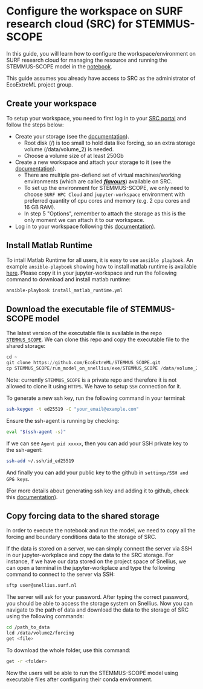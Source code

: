 # Configure the workspace on SURF research cloud (SRC) for STEMMUS-SCOPE

In this guide, you will learn how to configure the workspace/environment on SURF research cloud for managing the resource and running the STEMMUS-SCOPE model in the [notebook](https://github.com/EcoExtreML/STEMMUS_SCOPE_Processing/blob/main/docs/notebooks/run_model_in_notebook.ipynb).

This guide assumes you already have access to SRC as the administrator of EcoExtreML project group.

## Create your workspace

To setup your workspace, you need to first log in to your [SRC portal](https://portal.live.surfresearchcloud.nl/) and follow the steps below:

- Create your storage (see the [documentation](https://servicedesk.surf.nl/wiki/display/WIKI/External+storage+volumes)).
  - Root disk (/) is too small to hold data like forcing, so an extra storage volume (/data/volume_2) is needed.
  - Choose a volume size of at least 250Gb
- Create a new workspace and attach your storage to it (see the [documentation](https://servicedesk.surf.nl/wiki/display/WIKI/Start+a+simple+workspace)).
  - There are multiple pre-defiend set of virtual machines/working environments (which are called [<strong><em>flavours</em></strong>](https://servicedesk.surf.nl/wiki/display/WIKI/SRC+Available+Flavours)) available on SRC.
  - To set up the environment for STEMMUS-SCOPE, we only need to choose `SURF HPC Cloud` and `jupyter-workspace` environment with preferred quantity of cpu cores and memory (e.g. 2 cpu cores and 16 GB RAM).
  - In step 5 "Options", remember to attach the storage as this is the only moment we can attach it to our workspace.
- Log in to your workspace following this [documentation](https://servicedesk.surf.nl/wiki/display/WIKI/Log+in+to+your+workspace)).

## Install Matlab Runtime
To intall Matlab Runtime for all users, it is easy to use `ansible playbook`.
An example `ansible-playbook` showing how to install matlab runtime is available [here](./install_matlab_runtime.yml). Please copy it in your jupyter-workspace and run the following command to download and install matlab runtime:

```sh
ansible-playbook install_matlab_runtime.yml
```

## Download the executable file of STEMMUS-SCOPE model
The latest version of the executable file is available in the repo [`STEMMUS_SCOPE`](https://github.com/EcoExtreML/STEMMUS_SCOPE). We can clone this repo and copy the executable file to the shared storage:
```py
cd ~
git clone https://github.com/EcoExtreML/STEMMUS_SCOPE.git
cp STEMMUS_SCOPE/run_model_on_snellius/exe/STEMMUS_SCOPE /data/volume_2/
```

Note: currently `STEMMUS_SCOPE` is a private repo and therefore it is not allowed to clone it using `HTTPS`. We have to setup `SSH` connection for it.

To generate a new ssh key, run the following command in your terminal:
```sh
ssh-keygen -t ed25519 -C "your_email@example.com"
```
Ensure the ssh-agent is running by checking:
```sh
eval "$(ssh-agent -s)"
```
If we can see `Agent pid xxxxx`, then you can add your SSH private key to the ssh-agent:
```sh
ssh-add ~/.ssh/id_ed25519
```

And finally you can add your public key to the github in `settings/SSH and GPG keys`.

(For more details about generating ssh key and adding it to github, check this [documentation](https://docs.github.com/en/authentication/connecting-to-github-with-ssh/generating-a-new-ssh-key-and-adding-it-to-the-ssh-agent)).

## Copy forcing data to the shared storage
In order to execute the notebook and run the model, we need to copy all the forcing and boundary conditions data to the storage of SRC.

If the data is stored on a server, we can simply connect the server via SSH in our jupyter-workplace and copy the data to the SRC storage. For instance, if we have our data stored on the project space of Snellius, we can open a terminal in the jupyter-workplace and type the following command to connect to the server via SSH:
```sh
sftp user@snellius.surf.nl
```

The server will ask for your password. After typing the correct password, you should be able to access the storage system on Snellius. Now you can navigate to the path of data and download the data to the storage of SRC using the following commands:

```sh
cd /path_to_data
lcd /data/volume2/forcing
get <file>
```

To download the whole folder, use this command:

```sh
get -r <folder>
```

Now the users will be able to run the STEMMUS-SCOPE model using executable files after configuring their conda environment.